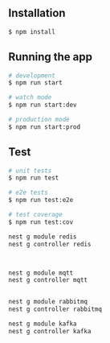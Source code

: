 ## Installation

```bash
$ npm install
```

## Running the app

```bash
# development
$ npm run start

# watch mode
$ npm run start:dev

# production mode
$ npm run start:prod
```

## Test

```bash
# unit tests
$ npm run test

# e2e tests
$ npm run test:e2e

# test coverage
$ npm run test:cov
```

```bash
nest g module redis
nest g controller redis



nest g module mqtt
nest g controller mqtt


nest g module rabbitmq
nest g controller rabbitmq

nest g module kafka
nest g controller kafka

```